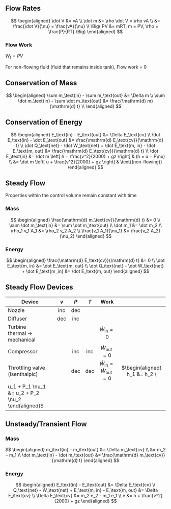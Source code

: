 ## Flow Rates

$$
\begin{aligned}
\dot V &= vA \\
\dot m &= \rho \dot V = \rho vA \\
&= \frac{\dot V}{\nu} = \frac{vA}{\nu} \\
\Big( PV &= mRT, m = PV, \rho = \frac{P}{RT} \Big)
\end{aligned}
$$

### Flow Work

$W_\text{f} = PV$

For non-flowing fluid (fluid that remains inside tank), Flow work = 0

## Conservation of Mass

$$
\begin{aligned}
\sum m_\text{in} - \sum m_\text{out} &= \Delta m \\
\sum \dot m_\text{in} - \sum \dot m_\text{out} &= \frac{\mathrm{d} m}{\mathrm{d} t} \\
\end{aligned}
$$

## Conservation of Energy

$$
\begin{aligned}
E_\text{in} - E_\text{out} &= \Delta E_\text{cv} \\
\dot E_\text{in} - \dot E_\text{out} &= \frac{\mathrm{d} E_\text{cv}}{\mathrm{d} t} \\
\dot Q_\text{net} - \dot W_\text{net} + \dot E_\text{m, in} - \dot E_\text{m, out} &= \frac{\mathrm{d} E_\text{cv}}{\mathrm{d} t} \\
\dot E_\text{in}
&= \dot m \left[ h + \frac{v^2}{2000} + gz \right]
& (h = u + P\nu) \\
&= \dot m \left[ u + \frac{v^2}{2000} + gz \right] 
& \text{(non-flowing)}
\end{aligned}
$$

## Steady Flow

Properties within the control volume remain constant with time

### Mass

$$
\begin{aligned}
\frac{\mathrm{d} m_\text{cv}}{\mathrm{d} t} &= 0 \\
\sum \dot m_\text{in} &= \sum \dot m_\text{out} \\
\dot m_1 &= \dot m_2 \\
\rho_1 v_1 A_1 &= \rho_2 v_2 A_2 \\
\frac{v_1 A_1}{\nu_1} &= \frac{v_2 A_2}{\nu_2}
\end{aligned}
$$

### Energy

$$
\begin{aligned}
\frac{\mathrm{d} E_\text{cv}}{\mathrm{d} t} &= 0 \\
\dot E_\text{m, in} &= \dot E_\text{m, out} \\
\dot Q_\text{net} - \dot W_\text{net} + \dot E_\text{m ,in} &= \dot E_\text{m, out}
\end{aligned}
$$

## Steady Flow Devices

| Device                                | $v$  | $P$  | $T$  |                    Work                     |                                                              |
| ------------------------------------- | :--: | :--: | :--: | :-----------------------------------------: | :----------------------------------------------------------: |
| Nozzle                                | inc  | dec  |      |                                             |                                                              |
| Diffuser                              | dec  | inc  |      |                                             |                                                              |
| Turbine<br />thermal $\to$ mechanical |      |      |      |           $\dot W_\text{in} = 0$            |                                                              |
| Compressor                            |      | inc  | inc  |           $\dot W_\text{out} = 0$           |                                                              |
| Throttling valve<br />(isenthalpic)   |      | dec  | dec  | $\dot W_\text{in}  = \dot W_\text{out} = 0$ | $\begin{aligned} h_1 &= h_2 \\
 u_1 + P_1 \nu_1 &= u_2 + P_2 \nu_2 \end{aligned}$ |

## Unsteady/Transient Flow

### Mass

$$
\begin{aligned}
m_\text{in} - m_\text{out} &= \Delta m_\text{cv} \\
&= m_2 - m_1 \\
\dot m_\text{in} - \dot m_\text{out} &= \frac{\mathrm{d} m_\text{cv}}{\mathrm{d} t}
\end{aligned}
$$

### Energy

$$
\begin{aligned}
E_\text{in} - E_\text{out} &= \Delta E_\text{cv} \\
Q_\text{net} - W_\text{net} + E_\text{m, in} - E_\text{m, out} &= \Delta E_\text{cv} \\
\Delta E_\text{cv} &= m_2 e_2 - m_1 e_1 \\
e &= h + \frac{v^2}{2000} + gz
\end{aligned}
$$
